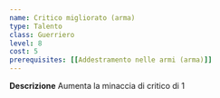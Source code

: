 ```yaml
---
name: Critico migliorato (arma)
type: Talento
class: Guerriero
level: 8
cost: 5
prerequisites: [[Addestramento nelle armi (arma)]]
---
```


**Descrizione**
Aumenta la minaccia di critico di 1
